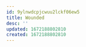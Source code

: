```yaml
---
id: 9ylnwdcpjcwuu2lckf06ew5
title: Wounded
desc: ''
updated: 1672188802810
created: 1672188802810
---
```

